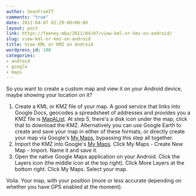 ```yaml
---
author: SeanFromIT
comments: "true"
date: 2011-04-07 02:29:00+00:00
layout: post
link: https://feeney.mba/2011/04/07/view-kml-or-kmz-on-android/
slug: view-kml-or-kmz-on-android
title: View KML or KMZ on Android
wordpress_id: 108
categories:
- android
- google
- maps
---
```


So you want to create a custom map and view it on your Android device, maybe showing your location on it?   
  


  1. Create a KML or KMZ file of your map. A good service that links into Google Docs, geocodes a spreadsheet of addresses and provides you a KMZ file is [MapAList](http://mapalist.com/). At step 5, there's a disk icon under the map, click that to download the KMZ. Alternatively you can use Google Earth to create and save your map in either of these formats, or directly create your map via Google's [My Maps](http://maps.google.com/), bypassing this step all together.
  2. Import the KMZ into Google's [My Maps](http://maps.google.com/). Click My Maps - Create New Map - Import. Name it and save it.
  3. Open the native Google Maps application on your Android. Click the Layers icon (the middle icon at the top right). Click More Layers at the bottom right. Click My Maps. Select your map.

Voila. Your map, with your position (more or less accurate depending on whether you have GPS enabled at the moment).
